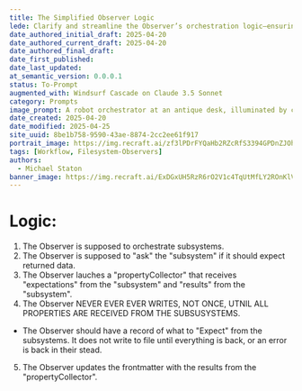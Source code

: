 ```yaml
---
title: The Simplified Observer Logic
lede: Clarify and streamline the Observer’s orchestration logic—ensuring every subsystem, expectation, and write operation is perfectly sequenced.
date_authored_initial_draft: 2025-04-20
date_authored_current_draft: 2025-04-20
date_authored_final_draft: 
date_first_published: 
date_last_updated: 
at_semantic_version: 0.0.0.1
status: To-Prompt
augmented_with: Windsurf Cascade on Claude 3.5 Sonnet
category: Prompts
image_prompt: A robot orchestrator at an antique desk, illuminated by candlelight, writing logic diagrams with a quill—surrounded by subsystem blueprints and glowing data flows.
date_created: 2025-04-20
date_modified: 2025-04-25
site_uuid: 8be1b758-9590-43ae-8874-2cc2ee61f917
portrait_image: https://img.recraft.ai/zf3lPDrFYQaHb2RZcRfS3394GPDnZJOhBeAbqUnqFqY/rs:fit:1024:1820:0/raw:1/plain/abs://external/images/1964ccdb-758a-4f67-85a4-a8779a2bdba9
tags: [Workflow, Filesystem-Observers]
authors:
  - Michael Staton
banner_image: https://img.recraft.ai/ExDGxUH5RzR6rO2V1c4TqUtMfLY2ROnKlV_HB---zY8/rs:fit:1024:2048:0/raw:1/plain/abs://external/images/16202113-8da7-4c7f-aca5-7d06afb9fa7f
---
```


# Logic:

1. The Observer is supposed to orchestrate subsystems. 
2. The Observer is supposed to "ask" the "subsystem" if it should expect returned data.
3. The Observer lauches a "propertyCollector" that receives "expectations" from the "subsystem" and "results" from the "subsystem".
4. The Observer NEVER EVER EVER WRITES, NOT ONCE, UTNIL ALL PROPERTIES ARE RECEIVED FROM THE SUBSUSYSTEMS.
- The Observer should have a record of what to "Expect" from the subsystems.  It does not write to file until everything is back, or an error is back in their stead. 
5. The Observer updates the frontmatter with the results from the "propertyCollector".
